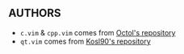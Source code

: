 ## AUTHORS ##

- `c.vim` & `cpp.vim` comes from [Octol's repository](https://github.com/octol/vim-cpp-enhanced-highlight)
- `qt.vim` comes from [Kosl90's repository](https://github.com/kosl90/qt-highlight-vim)

